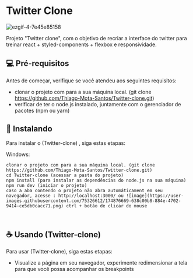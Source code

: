 # Twitter Clone

<!---Esses são exemplos. Veja https://shields.io para outras pessoas ou para personalizar este conjunto de escudos. Você pode querer incluir dependências, status do projeto e informações de licença aqui--->


![ezgif-4-7e45e85158](https://user-images.githubusercontent.com/75326612/174888825-ac7f17f0-76a7-44f4-9dc7-798fdfef35db.gif)



Projeto "Twitter clone", com o objetivo de recriar a interface do twitter para treinar react + styled-components + flexbox e responsividade. 


## 💻 Pré-requisitos

Antes de começar, verifique se você atendeu aos seguintes requisitos:

* clonar o projeto com para a sua máquina local. (git clone https://github.com/Thiago-Mota-Santos/Twitter-clone.git)
* verificar de ter o node.js instalado, juntamente com o gerenciador de pacotes (npm ou yarn)


## 🚀 Instalando <Twitter-clone>

Para instalar o (Twitter-clone) , siga estas etapas:



Windows:
```
clonar o projeto com para a sua máquina local. (git clone https://github.com/Thiago-Mota-Santos/Twitter-clone.git)
cd Twitter-clone (acessar a pasta do projeto)
npm install (para instalar as dependências do node.js na sua máquina)
npm run dev (iniciar o projeto)
caso a aba contendo o projeto não abra automáticament em seu navegador, acesse : http://localhost:3000/ ou ![image](https://user-images.githubusercontent.com/75326612/174876669-638c00b8-884e-4702-9414-ce5db0cacc71.png) ctrl + botão de clicar do mouse

 
```

## ☕ Usando (Twitter-clone)

Para usar (Twitter-clone), siga estas etapas:
  
* Visualize a página em seu navegador, experimente redimensionar a tela para que você possa acompanhar os breakpoints
 




